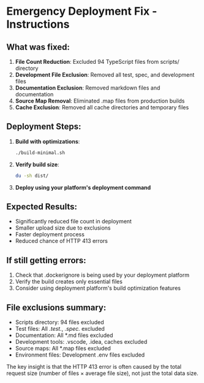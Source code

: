 # Emergency Deployment Fix - Instructions

## What was fixed:

1. **File Count Reduction**: Excluded 94 TypeScript files from scripts/ directory
2. **Development File Exclusion**: Removed all test, spec, and development files
3. **Documentation Exclusion**: Removed markdown files and documentation
4. **Source Map Removal**: Eliminated .map files from production builds
5. **Cache Exclusion**: Removed all cache directories and temporary files

## Deployment Steps:

1. **Build with optimizations**:
   ```bash
   ./build-minimal.sh
   ```

2. **Verify build size**:
   ```bash
   du -sh dist/
   ```

3. **Deploy using your platform's deployment command**

## Expected Results:

- Significantly reduced file count in deployment
- Smaller upload size due to exclusions
- Faster deployment process
- Reduced chance of HTTP 413 errors

## If still getting errors:

1. Check that .dockerignore is being used by your deployment platform
2. Verify the build creates only essential files
3. Consider using deployment platform's build optimization features

## File exclusions summary:
- Scripts directory: 94 files excluded
- Test files: All *.test.*, *.spec.* excluded  
- Documentation: All *.md files excluded
- Development tools: .vscode, .idea, caches excluded
- Source maps: All *.map files excluded
- Environment files: Development .env files excluded

The key insight is that the HTTP 413 error is often caused by the total request size (number of files × average file size), not just the total data size.
